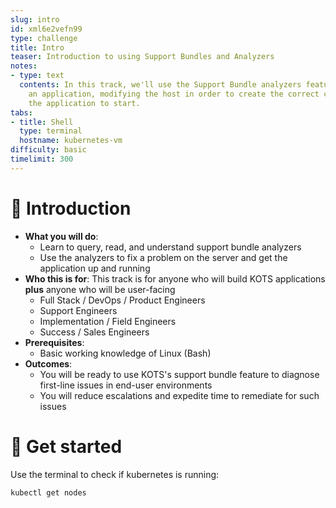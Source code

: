 ```yaml
---
slug: intro
id: xml6e2vefn99
type: challenge
title: Intro
teaser: Introduction to using Support Bundles and Analyzers
notes:
- type: text
  contents: In this track, we'll use the Support Bundle analyzers feature to debug
    an application, modifying the host in order to create the correct conditions for
    the application to start.
tabs:
- title: Shell
  type: terminal
  hostname: kubernetes-vm
difficulty: basic
timelimit: 300
---
```


👋 Introduction
===============

* **What you will do**:
    * Learn to query, read, and understand support bundle analyzers
    * Use the analyzers to fix a problem on the server and get the application up and running
* **Who this is for**: This track is for anyone who will build KOTS applications **plus** anyone who will be user-facing
    * Full Stack / DevOps / Product Engineers
    * Support Engineers
    * Implementation / Field Engineers
    * Success / Sales Engineers
* **Prerequisites**:
    * Basic working knowledge of Linux (Bash)
* **Outcomes**:
    * You will be ready to use KOTS's support bundle feature to diagnose first-line issues in end-user environments
    * You will reduce escalations and expedite time to remediate for such issues

🐚 Get started
===============

Use the terminal to check if kubernetes is running:

```
kubectl get nodes
```